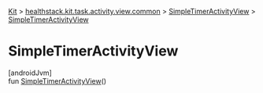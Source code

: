 
[Kit](../../../kit.html) > [healthstack.kit.task.activity.view.common](../index.html) > [SimpleTimerActivityView](index.html) > [SimpleTimerActivityView](-simple-timer-activity-view.html)



# SimpleTimerActivityView



[androidJvm]\
fun [SimpleTimerActivityView](-simple-timer-activity-view.html)()




